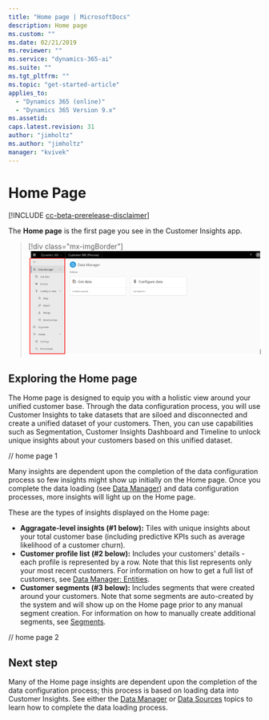 ```yaml
---
title: "Home page | MicrosoftDocs"
description: Home page
ms.custom: ""
ms.date: 02/21/2019
ms.reviewer: ""
ms.service: "dynamics-365-ai"
ms.suite: ""
ms.tgt_pltfrm: ""
ms.topic: "get-started-article"
applies_to: 
  - "Dynamics 365 (online)"
  - "Dynamics 365 Version 9.x"
ms.assetid: 
caps.latest.revision: 31
author: "jimholtz"
ms.author: "jimholtz"
manager: "kvivek"
---
```

# Home Page

[!INCLUDE [cc-beta-prerelease-disclaimer](../includes/cc-beta-prerelease-disclaimer.md)]

The **Home page** is the first page you see in the Customer Insights app. <!-- If you are an administrator and it's the first time you use Customer Insights, make sure to first go through the ***Onboarding Guide***. -->

> [!div class="mx-imgBorder"] 
> ![](media/data-manager-menu.png "Data Manager menu")

## Exploring the Home page
The Home page is designed to equip you with a holistic view around your unified customer base. Through the data configuration process, you will use Customer Insights to take datasets that are siloed and disconnected and create a unified dataset of your customers. Then, you can use capabilities such as Segmentation, Customer Insights Dashboard and Timeline to unlock unique insights about your customers based on this unified dataset. 

// home page 1

Many insights are dependent upon the completion of the data configuration process so few insights might show up initially on the Home page. Once you complete the data loading (see [Data Manager](pm-data-manager.md)) and data configuration processes, more insights will light up on the Home page. 

These are the types of insights displayed on the Home page:
- **Aggragate-level insights (#1 below):** Tiles with unique insights about your total customer base (including predictive KPIs such as average likelihood of a customer churn).
- **Customer profile list (#2 below):** Includes your customers' details - each profile is represented by a row. Note that this list represents only your most recent customers. For information on how to get a full list of customers, see [Data Manager: Entities](pm-entities.md).
- **Customer segments (#3 below):** Includes segments that were created around your customers. Note that some segments are auto-created by the system and will show up on the Home page prior to any manual segment creation. For information on how to manually create additional segments, see [Segments](pm-segments.md).

// home page 2

## Next step
Many of the Home page insights are dependent upon the completion of the data configuration process; this process is based on loading data into Customer Insights. See either the [Data Manager](pm-data-manager.md) or [Data Sources](pm-data-sources.md) topics to learn how to complete the data loading process. 

 
